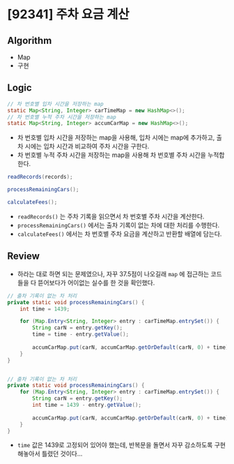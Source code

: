 # [92341] 주차 요금 계산

## Algorithm
- Map
- 구현

## Logic

```java
// 차 번호별 입차 시간을 저장하는 map
static Map<String, Integer> carTimeMap = new HashMap<>();
// 차 번호별 누적 주차 시간을 저장하는 map
static Map<String, Integer> accumCarMap = new HashMap<>();
```

- 차 번호별 입차 시간을 저장하는 map을 사용해, 입차 시에는 map에 추가하고, 출차 시에는 입차 시간과 비교하여 주차 시간을 구한다.
- 차 번호별 누적 주차 시간을 저장하는 map을 사용해 차 번호별 주차 시간을 누적합한다.

```java
readRecords(records);

processRemainingCars();

calculateFees();
```

- `readRecords()` 는 주차 기록을 읽으면서 차 번호별 주차 시간을 계산한다.
- `processRemainingCars()` 에서는 출차 기록이 없는 차에 대한 처리를 수행한다.
- `calculateFees()` 에서는 차 번호별 주차 요금을 계산하고 반환할 배열에 담는다.

## Review
- 하라는 대로 하면 되는 문제였으나, 자꾸 37.5점이 나오길래 `map` 에 접근하는 코드들을 다 뜯어보다가 어이없는 실수를 한 것을 확인했다.

```java
// 출차 기록이 없는 차 처리
private static void processRemainingCars() {
    int time = 1439;

    for (Map.Entry<String, Integer> entry : carTimeMap.entrySet()) {
        String carN = entry.getKey();
        time = time - entry.getValue();
        
        accumCarMap.put(carN, accumCarMap.getOrDefault(carN, 0) + time);
    }
}


// 출차 기록이 없는 차 처리
private static void processRemainingCars() {
    for (Map.Entry<String, Integer> entry : carTimeMap.entrySet()) {
        String carN = entry.getKey();
        int time = 1439 - entry.getValue();
        
        accumCarMap.put(carN, accumCarMap.getOrDefault(carN, 0) + time);
    }
}
```

- `time` 값은 1439로 고정되어 있어야 했는데, 반복문을 돌면서 자꾸 감소하도록 구현해놓아서 틀렸던 것이다...
